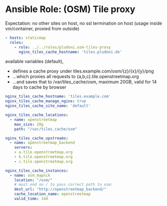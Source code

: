 # Ansible Role: (OSM) Tile proxy

Expectation: no other sites on host, no ssl termination on host (usage inside vm/container, proxied from outside)


```yaml
- hosts: staticmap
  roles:
    - role: ../../roles/pludoni.osm-tiles-proxy
      nginx_tiles_cache_hostname: 'tiles.pludoni.de'
```


available variables (default),

- defines a cache proxy under tiles.example.com/osm/{z}/{x}/{y}/png
- ...which proxies all requests to {a,b,c}.tile.openstreetmap.org
- ...and saves that to /var/tiles_cache/osm, maximum 20GB, valid for 14 days to cache by browser

```yaml
nginx_tiles_cache_hostname: 'tiles.example.com'
nginx_tiles_cache_manage_nginx: true
nginx_tiles_cache_site_name: 'default'

nginx_tiles_cache_locations:
  - name: openstreetmap
    max_size: 20g
    path: "/var/tiles_cache/osm"

nginx_tiles_cache_upstreams:
  - name: openstreetmap_backend
    servers:
    - a.tile.openstreetmap.org
    - b.tile.openstreetmap.org
    - c.tile.openstreetmap.org

nginx_tiles_cache_instances:
  - name: osm_mapnik
    location: "/osm/"
    # must end on / to pass correct path to osm:
    dest_url: "http://openstreetmap_backend/"
    cache_location_name: openstreetmap
    valid_time: 14d
```
